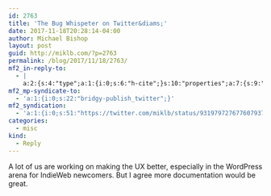 ```yaml
---
id: 2763
title: 'The Bug Whispeter on Twitter&diams;'
date: 2017-11-18T20:28:14-04:00
author: Michael Bishop
layout: post
guid: http://miklb.com/?p=2763
permalink: /blog/2017/11/18/2763/
mf2_in-reply-to:
  - |
    a:2:{s:4:"type";a:1:{i:0;s:6:"h-cite";}s:10:"properties";a:7:{s:9:"published";a:1:{i:0;s:25:"2017-11-18T20:10:51+00:00";}s:7:"updated";a:1:{i:0;s:25:"2017-11-18T20:10:51+00:00";}s:7:"summary";a:1:{i:0;s:276:"indieweb needs everyman how-tos. stripped-down simple stuff anyone can grasp. indieweb participants seem to understand the importance of spreading this idea but without realising it won't spread past tech junkies (said with fondness!) without simplified help for regular users";}s:4:"name";a:1:{i:0;s:28:"The Bug Whispeter on Twitter";}s:3:"url";a:1:{i:0;s:56:"https://twitter.com/carapacing/status/931978027193511936";}s:11:"publication";a:1:{i:0;s:7:"Twitter";}s:6:"author";a:3:{s:4:"name";s:17:"The Bug Whispeter";s:3:"url";s:30:"https://twitter.com/carapacing";s:5:"photo";s:75:"https://pbs.twimg.com/profile_images/928039438936150016/pcsZCvc4_bigger.jpg";}}}
mf2_mp-syndicate-to:
  - 'a:1:{i:0;s:22:"bridgy-publish_twitter";}'
mf2_syndication:
  - 'a:1:{i:0;s:51:"https://twitter.com/miklb/status/931979727677607937";}'
categories:
  - misc
kind:
  - Reply
---
```

A lot of us are working on making the UX better, especially in the WordPress arena for IndieWeb newcomers. But I agree more documentation would be great. 